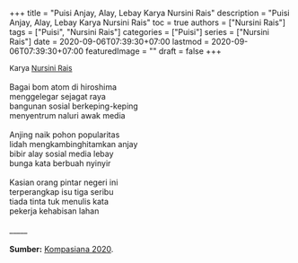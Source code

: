 +++
title = "Puisi Anjay, Alay, Lebay Karya Nursini Rais"
description = "Puisi Anjay, Alay, Lebay Karya Nursini Rais"
toc = true
authors = ["Nursini Rais"]
tags = ["Puisi", "Nursini Rais"]
categories = ["Puisi"]
series = ["Nursini Rais"]
date = 2020-09-06T07:39:30+07:00
lastmod = 2020-09-06T07:39:30+07:00
featuredImage = ""
draft = false
+++

<div style="text-align: justify;">
<div style="font-size: small;">Karya <a href="/authors/nursini-rais/" target="_blank">Nursini Rais</a></div><br />
Bagai bom atom di hiroshima<br />
menggelegar sejagat raya<br />
bangunan sosial berkeping-keping<br />
menyentrum naluri awak media<br />
<br />
Anjing naik pohon popularitas<br />
lidah mengkambinghitamkan anjay<br />
bibir alay sosial media lebay<br />
bunga kata berbuah nyinyir<br />
<br />
Kasian orang pintar negeri ini<br />
terperangkap isu tiga seribu<br />
tiada tinta tuk menulis kata<br />
pekerja kehabisan lahan<br /><br />
_____
<br /><br /><b>Sumber:</b> <a href="https://www.kompasiana.com/nursinirais/5f51c326b13fde70435011c2/puisi-anjay-alay-lebay" target="_blank">Kompasiana 2020</a>.</div>
